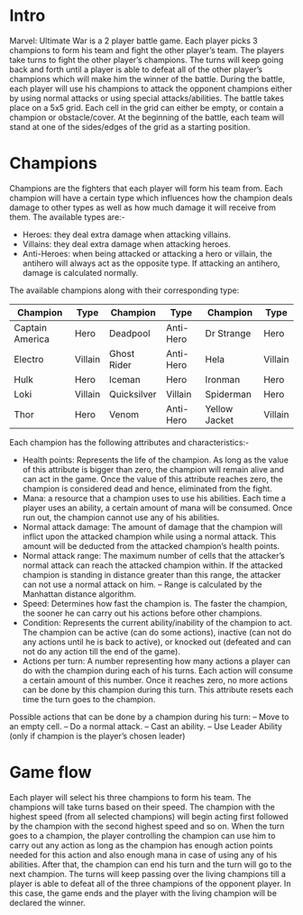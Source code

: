 # Intro
Marvel: Ultimate War is a 2 player battle game. Each player picks 3 champions to form his team
and fight the other player’s team. The players take turns to fight the other player’s champions.
The turns will keep going back and forth until a player is able to defeat all of the other player’s
champions which will make him the winner of the battle.
During the battle, each player will use his champions to attack the opponent champions either
by using normal attacks or using special attacks/abilities. The battle takes place on a 5x5 grid.
Each cell in the grid can either be empty, or contain a champion or obstacle/cover. At the
beginning of the battle, each team will stand at one of the sides/edges of the grid as a starting
position.
# Champions
Champions are the fighters that each player will form his team from. Each champion will have
a certain type which influences how the champion deals damage to other types as well as how
much damage it will receive from them. The available types are:-
  * Heroes: they deal extra damage when attacking villains.
  * Villains: they deal extra damage when attacking heroes.
  * Anti-Heroes: when being attacked or attacking a hero or villain, the antihero will always
   act as the opposite type. If attacking an antihero, damage is calculated normally.
   
 The available champions along with their corresponding type:
 
 Champion | Type | Champion | Type | Champion | Type 
------------- | ------------- |-------------|-------------|-------------|-------------
Captain America | Hero | Deadpool | Anti-Hero | Dr Strange | Hero
Electro | Villain | Ghost Rider | Anti-Hero | Hela | Villain
Hulk | Hero | Iceman | Hero | Ironman | Hero
Loki | Villain | Quicksilver | Villain | Spiderman | Hero
Thor | Hero | Venom | Anti-Hero | Yellow Jacket | Villain

Each champion has the following attributes and characteristics:-
  * Health points: Represents the life of the champion. As long as the value of this attribute
  is bigger than zero, the champion will remain alive and can act in the game. Once the
  value of this attribute reaches zero, the champion is considered dead and hence, eliminated
  from the fight.
  * Mana: a resource that a champion uses to use his abilities. Each time a player uses an
  ability, a certain amount of mana will be consumed. Once run out, the champion cannot
  use any of his abilities.
  * Normal attack damage: The amount of damage that the champion will inflict upon
  the attacked champion while using a normal attack. This amount will be deducted from
  the attacked champion’s health points.
  * Normal attack range: The maximum number of cells that the attacker’s normal attack
  can reach the attacked champion within. If the attacked champion is standing in distance
  greater than this range, the attacker can not use a normal attack on him.
  – Range is calculated by the Manhattan distance algorithm.
  * Speed: Determines how fast the champion is. The faster the champion, the sooner he
  can carry out his actions before other champions.
  * Condition: Represents the current ability/inability of the champion to act. The champion can be active (can do some actions), inactive (can not do any actions until he is back
  to active), or knocked out (defeated and can not do any action till the end of the game).
  * Actions per turn: A number representing how many actions a player can do with the
  champion during each of his turns. Each action will consume a certain amount of this
  number. Once it reaches zero, no more actions can be done by this champion during this
  turn. This attribute resets each time the turn goes to the champion.
  
 Possible actions that can be done by a champion during his turn:
    – Move to an empty cell.
    – Do a normal attack.
    – Cast an ability.
    – Use Leader Ability (only if champion is the player’s chosen leader)

# Game flow
Each player will select his three champions to form his team. The champions will take turns
based on their speed. The champion with the highest speed (from all selected champions) will
begin acting first followed by the champion with the second highest speed and so on. When
the turn goes to a champion, the player controlling the champion can use him to carry out any
action as long as the champion has enough action points needed for this action and also enough
mana in case of using any of his abilities. After that, the champion can end his turn and the
turn will go to the next champion.
The turns will keep passing over the living champions till a player is able to defeat all of the
three champions of the opponent player. In this case, the game ends and the player with the
living champion will be declared the winner.

